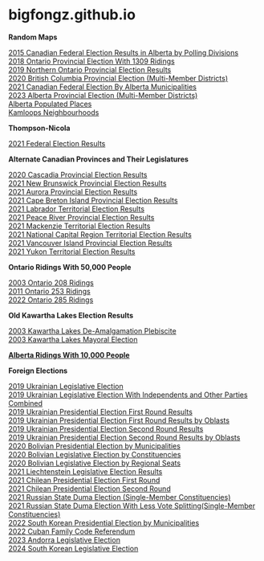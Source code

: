 # bigfongz.github.io


<b>Random Maps</b>

<a href="2015 Alberta Federal Polls Map/index.html">2015 Canadian Federal Election Results in Alberta by Polling Divisions</a>
<br>
<a href="Ontario 1309 Ridings 2018/index.html">2018 Ontario Provincial Election With 1309 Ridings</a>
<br>
<a href="Northern Ontario 2019/index.html">2019 Northern Ontario Provincial Election Results</a>
<br>
<a href="2021 BC MMDs/index.html">2020 British Columbia Provincial Election (Multi-Member Districts)</a>
<br>
<a href="2021 Federal Election By Alberta Municipalities/index.html">2021 Canadian Federal Election By Alberta Municipalities</a>
<br>
<a href="2023 Alberta MMDs/index.html">2023 Alberta Provincial Election (Multi-Member Districts)</a>
<br>
<a href="Populated Places/index.html">Alberta Populated Places</a>
<br>
<a href="Kamloops Neighbourhoods/index.html">Kamloops Neighbourhoods</a>
<br>

<b>Thompson-Nicola</b>

<a href="Thompson-Nicola/2021/index.html">2021 Federal Election Results</a>
<br>

<b>Alternate Canadian Provinces and Their Legislatures</b>

<a href="Alternate Provinces/Cascadia 2020/index.html">2020 Cascadia Provincial Election Results</a>
<br>
<a href="Alternate Provinces/New Brunswick 2021/index.html">2021 New Brunswick Provincial Election Results</a>
<br>
<a href="Alternate Provinces/Aurora 2021/index.html">2021 Aurora Provincial Election Results</a>
<br>
<a href="Alternate Provinces/2021 Cape Breton Island Provincial Election/index.html">2021 Cape Breton Island Provincial Election Results</a>
<br>
<a href="Alternate Provinces/Labrador 2021/index.html">2021 Labrador Territorial Election Results</a>
<br>
<a href="Alternate Provinces/2021 Peace River Provincial Election Results/index.html">2021 Peace River Provincial Election Results</a>
<br>
<a href="Alternate Provinces/Mackenzie 2021/index.html">2021 Mackenzie Territorial Election Results</a>
<br>
<a href="Alternate Provinces/2021 National Capital Region Territorial Election/index.html">2021 National Capital Region Territorial Election Results</a>
<br>
<a href="Alternate Provinces/2021 Vancouver Island Provincial Election/index.html">2021 Vancouver Island Provincial Election Results</a>
<br>
<a href="Alternate Provinces/Yukon 2021/index.html">2021 Yukon Territorial Election Results</a>
<br>


<b>Ontario Ridings With 50,000 People</b>

<a href="Ontario Ridings with 50,000 People/2003/index.html">2003 Ontario 208 Ridings</a>
<br>
<a href="Ontario Ridings with 50,000 People/2011/index.html">2011 Ontario 253 Ridings</a>
<br>
<a href="Ontario Ridings with 50,000 People/2022/index.html">2022 Ontario 285 Ridings</a>
<br>


<b>Old Kawartha Lakes Election Results</b>

<a href="Kawartha Lakes/2003 Plebiscite/index.html">2003 Kawartha Lakes De-Amalgamation Plebiscite</a>
<br>
<a href="Kawartha Lakes/2003 Mayoral/index.html">2003 Kawartha Lakes Mayoral Election</a>
<br>


<b><a href="Alberta Ridings with 10,000 People/index.html">Alberta Ridings With 10,000 People</a></b>


<b>Foreign Elections</b>

<a href="2019 Ukraine Legislative/index.html">2019 Ukrainian Legislative Election</a>
<br>
<a href="2019 Ukraine Independents/index.html">2019 Ukrainian Legislative Election With Independents and Other Parties Combined</a>
<br>
<a href="2019 Ukraine First Round/index.html">2019 Ukrainian Presidential Election First Round Results</a>
<br>
<a href="2019 Ukraine Oblasts 1/index.html">2019 Ukrainian Presidential Election First Round Results by Oblasts</a>
<br>
<a href="2019 Ukraine Second Round/index.html">2019 Ukrainian Presidential Election Second Round Results</a>
<br>
<a href="2019 Ukraine Oblasts 2/index.html">2019 Ukrainian Presidential Election Second Round Results by Oblasts</a>
<br>
<a href="2020 Bolivia Municipalities/index.html">2020 Bolivian Presidential Election by Municipalities</a>
<br>
<a href="Bolivia 2021 Constituencies/index.html">2020 Bolivian Legislative Election by Constituencies</a>
<br>
<a href="Bolivia 2021 List Seats/index.html">2020 Bolivian Legislative Election by Regional Seats</a>
<br>
<a href="2021 Liechtenstein/index.html">2021 Liechtenstein Legislative Election Results</a>
<br>
<a href="2021 Chile First Round/index.html">2021 Chilean Presidential Election First Round</a>
<br>
<a href="2021 Chile Second Round/index.html">2021 Chilean Presidential Election Second Round</a>
<br>
<a href="Russia 2021/index.html">2021 Russian State Duma Election (Single-Member Constituencies)</a>
<br>
<a href="Russia 2021 Uni Opposition/index.html">2021 Russian State Duma Election With Less Vote Splitting(Single-Member Constituencies)</a>
<br>
<a href="Korea 2022 MUN/index.html">2022 South Korean Presidential Election by Municipalities</a>
<br>
<a href="2022 Cuba Referendum/index.html">2022 Cuban Family Code Referendum</a>
<br>
<a href="2023 Andorra/index.html">2023 Andorra Legislative Election</a>
<br>
<a href="2024 South Korea/index.html">2024 South Korean Legislative Election</a>
<br>
